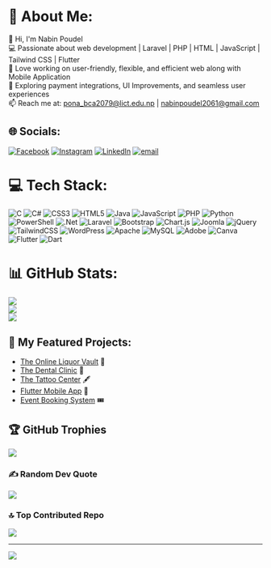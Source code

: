# 💫 About Me:
👋 Hi, I'm Nabin Poudel <br>💻 Passionate about web development | Laravel | PHP | HTML | JavaScript | Tailwind CSS | Flutter <br>🔧 Love working on user-friendly, flexible, and efficient web along with Mobile Application<br>📌 Exploring payment integrations, UI Improvements, and seamless user experiences<br>📫 Reach me at: pona_bca2079@lict.edu.np | nabinpoudel2061@gmail.com


## 🌐 Socials:
[![Facebook](https://img.shields.io/badge/Facebook-%231877F2.svg?logo=Facebook&logoColor=white)](https://facebook.com/https://www.facebook.com/nabin.official10) [![Instagram](https://img.shields.io/badge/Instagram-%23E4405F.svg?logo=Instagram&logoColor=white)](https://instagram.com/https://www.instagram.com/_nabin_pd1___/) [![LinkedIn](https://img.shields.io/badge/LinkedIn-%230077B5.svg?logo=linkedin&logoColor=white)](https://linkedin.com/in/https://www.linkedin.com/in/nabin-poudel-9299b02b9/) [![email](https://img.shields.io/badge/Email-D14836?logo=gmail&logoColor=white)](mailto:pona_bca2079@lict.edu.np) 



# 💻 Tech Stack:  
 ![C](https://img.shields.io/badge/c-%2300599C.svg?style=for-the-badge&logo=c&logoColor=white) ![C#](https://img.shields.io/badge/c%23-%23239120.svg?style=for-the-badge&logo=csharp&logoColor=white) ![CSS3](https://img.shields.io/badge/css3-%231572B6.svg?style=for-the-badge&logo=css3&logoColor=white) ![HTML5](https://img.shields.io/badge/html5-%23E34F26.svg?style=for-the-badge&logo=html5&logoColor=white) ![Java](https://img.shields.io/badge/java-%23ED8B00.svg?style=for-the-badge&logo=openjdk&logoColor=white) ![JavaScript](https://img.shields.io/badge/javascript-%23323330.svg?style=for-the-badge&logo=javascript&logoColor=%23F7DF1E) ![PHP](https://img.shields.io/badge/php-%23777BB4.svg?style=for-the-badge&logo=php&logoColor=white) ![Python](https://img.shields.io/badge/python-3670A0?style=for-the-badge&logo=python&logoColor=ffdd54) ![PowerShell](https://img.shields.io/badge/PowerShell-%235391FE.svg?style=for-the-badge&logo=powershell&logoColor=white) ![.Net](https://img.shields.io/badge/.NET-5C2D91?style=for-the-badge&logo=.net&logoColor=white) ![Laravel](https://img.shields.io/badge/laravel-%23FF2D20.svg?style=for-the-badge&logo=laravel&logoColor=white) ![Bootstrap](https://img.shields.io/badge/bootstrap-%238511FA.svg?style=for-the-badge&logo=bootstrap&logoColor=white) ![Chart.js](https://img.shields.io/badge/chart.js-F5788D.svg?style=for-the-badge&logo=chart.js&logoColor=white) ![Joomla](https://img.shields.io/badge/joomla-%235091CD.svg?style=for-the-badge&logo=joomla&logoColor=white) ![jQuery](https://img.shields.io/badge/jquery-%230769AD.svg?style=for-the-badge&logo=jquery&logoColor=white) ![TailwindCSS](https://img.shields.io/badge/tailwindcss-%2338B2AC.svg?style=for-the-badge&logo=tailwind-css&logoColor=white) ![WordPress](https://img.shields.io/badge/WordPress-%23117AC9.svg?style=for-the-badge&logo=WordPress&logoColor=white) ![Apache](https://img.shields.io/badge/apache-%23D42029.svg?style=for-the-badge&logo=apache&logoColor=white) ![MySQL](https://img.shields.io/badge/mysql-4479A1.svg?style=for-the-badge&logo=mysql&logoColor=white) ![Adobe](https://img.shields.io/badge/adobe-%23FF0000.svg?style=for-the-badge&logo=adobe&logoColor=white) ![Canva](https://img.shields.io/badge/Canva-%2300C4CC.svg?style=for-the-badge&logo=Canva&logoColor=white) ![Flutter](https://img.shields.io/badge/flutter-%2302569B.svg?style=for-the-badge&logo=flutter&logoColor=white) ![Dart](https://img.shields.io/badge/dart-%230175C2.svg?style=for-the-badge&logo=dart&logoColor=white)
  

# 📊 GitHub Stats:
![](https://github-readme-stats.vercel.app/api?username=nabinn10&theme=shadow_blue&hide_border=false&include_all_commits=true&count_private=true)<br/>
![](https://nirzak-streak-stats.vercel.app/?user=nabinn10&theme=shadow_blue&hide_border=false)<br/>
![](https://github-readme-stats.vercel.app/api/top-langs/?username=nabinn10&theme=shadow_blue&hide_border=false&include_all_commits=true&count_private=true&layout=compact)

## 🚀 My Featured Projects:
- [The Online Liquor Vault](https://github.com/nabinn10/The-Online-Liquor-Vault) 🍾  
- [The Dental Clinic](https://github.com/nabinn10/The-Dental-Clinic) 🦷  
- [The Tattoo Center](https://github.com/nabinn10/The-Tattoo-Center) 🖋️  
- [Flutter Mobile App](https://github.com/nabinn10/Flutter-App) 📱  
- [Event Booking System](https://github.com/nabinn10/Event-Booking-System) 🎟️  


## 🏆 GitHub Trophies
![](https://github-profile-trophy.vercel.app/?username=nabinn10&theme=shadow_blue&no-frame=false&no-bg=true&margin-w=4)

### ✍️ Random Dev Quote
![](https://quotes-github-readme.vercel.app/api?type=horizontal&theme=radical)

### 🔝 Top Contributed Repo
![](https://github-contributor-stats.vercel.app/api?username=nabinn10&limit=5&theme=dark&combine_all_yearly_contributions=true)

---
[![](https://visitcount.itsvg.in/api?id=nabinn10&icon=0&color=0)](https://visitcount.itsvg.in)

<!-- Proudly created with GPRM ( https://gprm.itsvg.in ) -->
